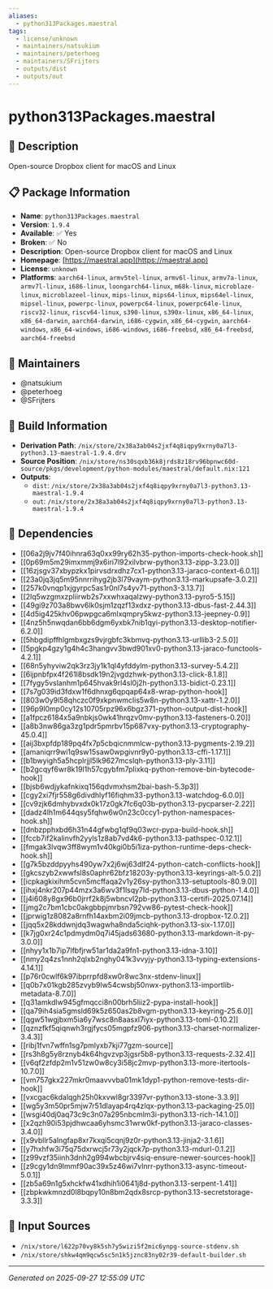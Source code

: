 ```yaml
---
aliases:
  - python313Packages.maestral
tags:
  - license/unknown
  - maintainers/natsukium
  - maintainers/peterhoeg
  - maintainers/SFrijters
  - outputs/dist
  - outputs/out
---
```


# python313Packages.maestral

## 📝 Description

Open-source Dropbox client for macOS and Linux

## 📋 Package Information

- **Name**: `python313Packages.maestral`
- **Version**: `1.9.4`
- **Available**: ✅ Yes
- **Broken**: ✅ No
- **Description**: Open-source Dropbox client for macOS and Linux
- **Homepage**: [https://maestral.app](https://maestral.app)
- **License**: `unknown`
- **Platforms**: `aarch64-linux`, `armv5tel-linux`, `armv6l-linux`, `armv7a-linux`, `armv7l-linux`, `i686-linux`, `loongarch64-linux`, `m68k-linux`, `microblaze-linux`, `microblazeel-linux`, `mips-linux`, `mips64-linux`, `mips64el-linux`, `mipsel-linux`, `powerpc-linux`, `powerpc64-linux`, `powerpc64le-linux`, `riscv32-linux`, `riscv64-linux`, `s390-linux`, `s390x-linux`, `x86_64-linux`, `x86_64-darwin`, `aarch64-darwin`, `i686-cygwin`, `x86_64-cygwin`, `aarch64-windows`, `x86_64-windows`, `i686-windows`, `i686-freebsd`, `x86_64-freebsd`, `aarch64-freebsd`
## 👥 Maintainers

- @natsukium
- @peterhoeg
- @SFrijters


## 🔧 Build Information

- **Derivation Path**: `/nix/store/2x38a3ab04s2jxf4q8iqpy9xrny0a7l3-python3.13-maestral-1.9.4.drv`
- **Source Position**: `/nix/store/ns30sqxb36k8jrds8z18rv96bpnwc60d-source/pkgs/development/python-modules/maestral/default.nix:121`
- **Outputs**:
  - `dist`:  `/nix/store/2x38a3ab04s2jxf4q8iqpy9xrny0a7l3-python3.13-maestral-1.9.4`
  - `out`:  `/nix/store/2x38a3ab04s2jxf4q8iqpy9xrny0a7l3-python3.13-maestral-1.9.4`

## 🔗 Dependencies

- [[06a2j9jv7f40ihnra63q0xx99ry62h35-python-imports-check-hook.sh]]
- [[0p69m5m29imxmmj9x6iri7l92xilvbrw-python3.13-zipp-3.23.0]]
- [[16zjsgv37xbypzkx1pirvsdrxdhz7cx1-python3.13-jaraco-context-6.0.1]]
- [[23a0jq3jq5m95nnrrihyg2jb3l79vaym-python3.13-markupsafe-3.0.2]]
- [[257k0vnqp1xjgyrpc5as1r0nl7s4yv71-python3-3.13.7]]
- [[2lq5wzgmxzpliirwb2s7xxwhxaqalzwy-python3.13-pyro5-5.15]]
- [[49gi9z703a8bwv6lk0sjm1zqzf13xdxz-python3.13-dbus-fast-2.44.3]]
- [[4d5ig425khv06pwpgca6mlxqmpry5kwz-python3.13-jeepney-0.9]]
- [[4nz5h5nwqdan6bb6dgm6yxbk7nib1qyi-python3.13-desktop-notifier-6.2.0]]
- [[5hbgdipffhlgmbxgzs9vjrgbfc3kbmvq-python3.13-urllib3-2.5.0]]
- [[5pgkp4gzy1g4h4c3hangvv3bwd901xv0-python3.13-jaraco-functools-4.2.1]]
- [[68n5yhyviw2qk3rz3jy1k1ql4yfddylm-python3.13-survey-5.4.2]]
- [[6ijpnbfpx4f261l8bsdk19n2jvgdzhwk-python3.13-click-8.1.8]]
- [[7fygy5vslanhm1p645hvak9rl4sl0j2h-python3.13-bidict-0.23.1]]
- [[7s7g039id3fdxw1f6dhnxg6qpqap64x8-wrap-python-hook]]
- [[803w0y9l58qhczc0f9xkpnwmclis5w8n-python3.13-xattr-1.2.0]]
- [[96p9l0mp0cy12s10705rpz96x6bgz371-python-output-dist-hook]]
- [[a1fpcz6184x5a9nbkjs0wk41hrqzv0mv-python3.13-fasteners-0.20]]
- [[a8b3nw86ga3zg1pdr5pmrbv15p687vxy-python3.13-cryptography-45.0.4]]
- [[aij3bxpfdp189pq4fx7p5cbqicnmmlcw-python3.13-pygments-2.19.2]]
- [[amaniqrr9wi1q9sw15saw0wpgivnr9y0-python3.13-cffi-1.17.1]]
- [[b1bwyigh5a5hcplrjjl5lk9627mcslqh-python3.13-ply-3.11]]
- [[b2gcqyf6wr8k19l1h57cgybfm7plixkq-python-remove-bin-bytecode-hook]]
- [[bjsb6wdjykafnkixq156qdvmxhsm2bai-bash-5.3p3]]
- [[cgy2xi7fjr558g6divdhlyf16fiqhm33-python3.13-watchdog-6.0.0]]
- [[cv9zjk6dmhybvxdx0k17z0gk7fc6q03b-python3.13-pycparser-2.22]]
- [[dadz4lh1m644qsy5fqhw6w0n23c0ccy1-python-namespaces-hook.sh]]
- [[dnbzpphxbd6h31n44gfwbg1qf9q03wcr-pypa-build-hook.sh]]
- [[fccb7if2kalinvfh2yyls1z8ab7vd4k6-python3.13-pathspec-0.12.1]]
- [[fmgak3lvqw3ff8wym1v40kgi0b5i1iza-python-runtime-deps-check-hook.sh]]
- [[g7k5bzddpyyhs490yw7x2j6wj63dlf24-python-catch-conflicts-hook]]
- [[gkcszyb2xwwfsl8s0aphr62bfz18203y-python3.13-keyrings-alt-5.0.2]]
- [[icpkagkixihm5cvn5mcffaqa2v1y26sy-python3.13-setuptools-80.9.0]]
- [[ihxj4nkr207p44mzx3a6wv3f1lsqy7ld-python3.13-dbus-python-1.4.0]]
- [[j4i608y8gx96b0jrrf2k8j5wbncvl2pb-python3.13-certifi-2025.07.14]]
- [[jmg2c7bm1cbc0akgbbpjmrbsn792vw86-pytest-check-hook]]
- [[jprwig1z8082a8rnfh14axbm2i09jmcb-python3.13-dropbox-12.0.2]]
- [[jqq5x28kddwnjdq3wagwha8nda5ciqhk-python3.13-six-1.17.0]]
- [[k7jg0xr24c1pdmydm0q7i45jads63680-python3.13-markdown-it-py-3.0.0]]
- [[nhyy1x1b7ip7lfbfjrw51ar1da2a9fn1-python3.13-idna-3.10]]
- [[nmy2q4zs1nnh2qlxb2nghy041k3vvyjy-python3.13-typing-extensions-4.14.1]]
- [[p76r0cwlf6k97ibprrpfd8xw0r8wc3nx-stdenv-linux]]
- [[q0b7x01kgb285zvyb9lw54cwsbj50nwx-python3.13-importlib-metadata-8.7.0]]
- [[q31amkdlw945gfmqcci8n00brh5liiz2-pypa-install-hook]]
- [[qa79ih4sia5gmsld69k5z650as2b8vgm-python3.13-keyring-25.6.0]]
- [[qgw51wgjbxm5ia6y7wsc8n8aasxl7iyx-python3.13-toml-0.10.2]]
- [[qznzfkf5qiqnwh3rgjfycs05mgpfz906-python3.13-charset-normalizer-3.4.3]]
- [[ribj1fvn7wffn1sg7pmlyxb7kji77gzm-source]]
- [[rs3h8g5y8rznyb4k64hgvzvp3jgsr5b8-python3.13-requests-2.32.4]]
- [[v6qf2zfdp2m1v51zw0w8cy3i58jc2mvp-python3.13-more-itertools-10.7.0]]
- [[vm757gkx227mkr0maavvvba01mk1dyp1-python-remove-tests-dir-hook]]
- [[vxcgac6kdalqgh25h0kxvwl8gr3397vr-python3.13-stone-3.3.9]]
- [[wg5y3m50pr5mjw7r51dlayap4rq4zlqx-python3.13-packaging-25.0]]
- [[wsgi40dj0aq73c9c3n07a295nbcmlm3i-python3.13-rich-14.1.0]]
- [[x2qzh90i53pjdhwcaa6yhsmc31wrw0kf-python3.13-jaraco-classes-3.4.0]]
- [[x9vbllr5alngfap8xr7kxqi5cqnj9z0r-python3.13-jinja2-3.1.6]]
- [[y7hxhfw3i75q75dxrwcj5r73y2jqck7p-python3.13-mdurl-0.1.2]]
- [[z99vzf35iinh3dnh2g994wbcbjrv4siq-ensure-newer-sources-hook]]
- [[z9cgy1dn9lmmf90ac39x5z46wi7vlnrr-python3.13-async-timeout-5.0.1]]
- [[zb5a69n1g5xhckfw41xdhih1i0641j8d-python3.13-serpent-1.41]]
- [[zbpkwkmnzd0l8bqpy10n8bm2qdx8srcp-python3.13-secretstorage-3.3.3]]

## 📁 Input Sources

- `/nix/store/l622p70vy8k5sh7y5wizi5f2mic6ynpg-source-stdenv.sh`
- `/nix/store/shkw4qm9qcw5sc5n1k5jznc83ny02r39-default-builder.sh`

---
*Generated on 2025-09-27 12:55:09 UTC*
